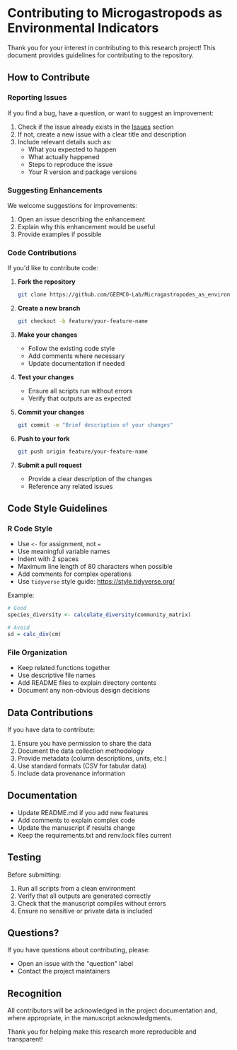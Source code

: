 # Contributing to Microgastropods as Environmental Indicators

Thank you for your interest in contributing to this research project! This document provides guidelines for contributing to the repository.

## How to Contribute

### Reporting Issues

If you find a bug, have a question, or want to suggest an improvement:

1. Check if the issue already exists in the [Issues](https://github.com/GEEMCO-Lab/Microgastropodes_as_environmental_indicators_paper/issues) section
2. If not, create a new issue with a clear title and description
3. Include relevant details such as:
   - What you expected to happen
   - What actually happened
   - Steps to reproduce the issue
   - Your R version and package versions

### Suggesting Enhancements

We welcome suggestions for improvements:

1. Open an issue describing the enhancement
2. Explain why this enhancement would be useful
3. Provide examples if possible

### Code Contributions

If you'd like to contribute code:

1. **Fork the repository**
   ```bash
   git clone https://github.com/GEEMCO-Lab/Microgastropodes_as_environmental_indicators_paper.git
   ```

2. **Create a new branch**
   ```bash
   git checkout -b feature/your-feature-name
   ```

3. **Make your changes**
   - Follow the existing code style
   - Add comments where necessary
   - Update documentation if needed

4. **Test your changes**
   - Ensure all scripts run without errors
   - Verify that outputs are as expected

5. **Commit your changes**
   ```bash
   git commit -m "Brief description of your changes"
   ```

6. **Push to your fork**
   ```bash
   git push origin feature/your-feature-name
   ```

7. **Submit a pull request**
   - Provide a clear description of the changes
   - Reference any related issues

## Code Style Guidelines

### R Code Style

- Use `<-` for assignment, not `=`
- Use meaningful variable names
- Indent with 2 spaces
- Maximum line length of 80 characters when possible
- Add comments for complex operations
- Use `tidyverse` style guide: https://style.tidyverse.org/

Example:
```r
# Good
species_diversity <- calculate_diversity(community_matrix)

# Avoid
sd = calc_div(cm)
```

### File Organization

- Keep related functions together
- Use descriptive file names
- Add README files to explain directory contents
- Document any non-obvious design decisions

## Data Contributions

If you have data to contribute:

1. Ensure you have permission to share the data
2. Document the data collection methodology
3. Provide metadata (column descriptions, units, etc.)
4. Use standard formats (CSV for tabular data)
5. Include data provenance information

## Documentation

- Update README.md if you add new features
- Add comments to explain complex code
- Update the manuscript if results change
- Keep the requirements.txt and renv.lock files current

## Testing

Before submitting:

1. Run all scripts from a clean environment
2. Verify that all outputs are generated correctly
3. Check that the manuscript compiles without errors
4. Ensure no sensitive or private data is included

## Questions?

If you have questions about contributing, please:
- Open an issue with the "question" label
- Contact the project maintainers

## Recognition

All contributors will be acknowledged in the project documentation and, where appropriate, in the manuscript acknowledgments.

Thank you for helping make this research more reproducible and transparent!
